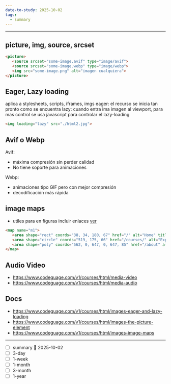 ```yaml
---
date-to-study: 2025-10-02
tags:
  - summary
---
```

---

## picture, img, source, srcset

```html
<picture>
   <source srcset="some-image.avif" type="image/avif">
   <source srcset="some-image.webp" type="image/webp">
   <img src="some-image.png" alt="imagen cualquiera">
</picture>
```

## Eager, Lazy loading
aplica a stylesheets, scripts, iframes, imgs
eager: el recurso se inicia tan pronto como se encuentra
lazy: cuando entra ima imagen al viewport, para mas control se usa javascript para controlar el lazy-loading
```html
<img loading="lazy" src="./html2.jpg">
```
## Avif o Webp
Avif: 
- máxima compresión sin perder calidad
- No tiene soporte para animaciones

Webp:
- animaciones tipo GIF pero con mejor compresión
- decodificación más rápida

## image maps
- utiles para en figuras incluir enlaces [ver](https://www.codeguage.com/examples/courses/html/image-map-3.html)
```html
<map name="m1">
   <area shape="rect" coords="38, 34, 180, 67" href="/" alt="Home" title="Home">
   <area shape="circle" coords="519, 175, 66" href="/courses/" alt="Explore courses" title="Explore courses">
   <area shape="poly" coords="562, 0, 647, 0, 647, 85" href="/about" alt="About us" title="About us">
</map>
```

## Audio Video
- https://www.codeguage.com/v1/courses/html/media-video
- https://www.codeguage.com/v1/courses/html/media-audio

## Docs

- https://www.codeguage.com/v1/courses/html/images-eager-and-lazy-loading
- https://www.codeguage.com/v1/courses/html/images-the-picture-element
- https://www.codeguage.com/v1/courses/html/images-image-maps
---
- [ ] summary  📅 2025-10-02
- [ ] 3-day 
- [ ] 1-week 
- [ ] 1-month 
- [ ] 3-month 
- [ ] 1-year 